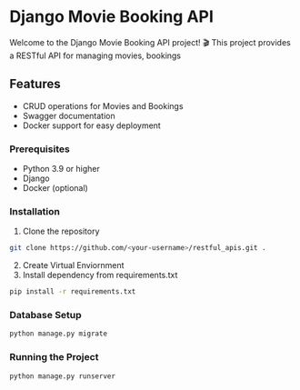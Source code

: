 # Django Movie Booking API

Welcome to the Django Movie Booking API project! 🎬 This project provides a RESTful API for managing movies, bookings

## Features

- CRUD operations for Movies and Bookings
- Swagger documentation
- Docker support for easy deployment

### Prerequisites

- Python 3.9 or higher
- Django
- Docker (optional)

### Installation

1. Clone the repository
```bash
git clone https://github.com/<your-username>/restful_apis.git .
```
2. Create Virtual Enviornment
3. Install dependency from requirements.txt
```bash
pip install -r requirements.txt
```

### Database Setup 
```bash
python manage.py migrate
```

### Running the Project 
```bash
python manage.py runserver
```